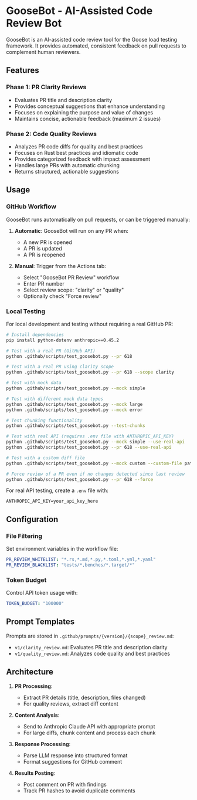 # GooseBot - AI-Assisted Code Review Bot

GooseBot is an AI-assisted code review tool for the Goose load testing framework. It provides automated, consistent feedback on pull requests to complement human reviewers.

## Features

### Phase 1: PR Clarity Reviews
- Evaluates PR title and description clarity
- Provides conceptual suggestions that enhance understanding
- Focuses on explaining the purpose and value of changes
- Maintains concise, actionable feedback (maximum 2 issues)

### Phase 2: Code Quality Reviews
- Analyzes PR code diffs for quality and best practices
- Focuses on Rust best practices and idiomatic code
- Provides categorized feedback with impact assessment
- Handles large PRs with automatic chunking
- Returns structured, actionable suggestions

## Usage

### GitHub Workflow

GooseBot runs automatically on pull requests, or can be triggered manually:

1. **Automatic**: GooseBot will run on any PR when:
   - A new PR is opened
   - A PR is updated
   - A PR is reopened

2. **Manual**: Trigger from the Actions tab:
   - Select "GooseBot PR Review" workflow
   - Enter PR number
   - Select review scope: "clarity" or "quality"
   - Optionally check "Force review"

### Local Testing

For local development and testing without requiring a real GitHub PR:

```bash
# Install dependencies
pip install python-dotenv anthropic==0.45.2

# Test with a real PR (GitHub API)
python .github/scripts/test_goosebot.py --pr 618

# Test with a real PR using clarity scope
python .github/scripts/test_goosebot.py --pr 618 --scope clarity

# Test with mock data
python .github/scripts/test_goosebot.py --mock simple

# Test with different mock data types
python .github/scripts/test_goosebot.py --mock large
python .github/scripts/test_goosebot.py --mock error

# Test chunking functionality
python .github/scripts/test_goosebot.py --test-chunks

# Test with real API (requires .env file with ANTHROPIC_API_KEY)
python .github/scripts/test_goosebot.py --mock simple --use-real-api
python .github/scripts/test_goosebot.py --pr 618 --use-real-api

# Test with a custom diff file
python .github/scripts/test_goosebot.py --mock custom --custom-file path/to/diff.patch

# Force review of a PR even if no changes detected since last review
python .github/scripts/test_goosebot.py --pr 618 --force
```

For real API testing, create a `.env` file with:
```
ANTHROPIC_API_KEY=your_api_key_here
```

## Configuration

### File Filtering

Set environment variables in the workflow file:
```yaml
PR_REVIEW_WHITELIST: "*.rs,*.md,*.py,*.toml,*.yml,*.yaml"
PR_REVIEW_BLACKLIST: "tests/*,benches/*,target/*"
```

### Token Budget

Control API token usage with:
```yaml
TOKEN_BUDGET: "100000"
```

## Prompt Templates

Prompts are stored in `.github/prompts/{version}/{scope}_review.md`:

- `v1/clarity_review.md`: Evaluates PR title and description clarity
- `v1/quality_review.md`: Analyzes code quality and best practices

## Architecture

1. **PR Processing**:
   - Extract PR details (title, description, files changed)
   - For quality reviews, extract diff content

2. **Content Analysis**:
   - Send to Anthropic Claude API with appropriate prompt
   - For large diffs, chunk content and process each chunk

3. **Response Processing**:
   - Parse LLM response into structured format
   - Format suggestions for GitHub comment

4. **Results Posting**:
   - Post comment on PR with findings
   - Track PR hashes to avoid duplicate comments
